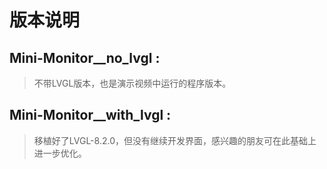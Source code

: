 # 版本说明
## Mini-Monitor__no_lvgl :
> 不带LVGL版本，也是演示视频中运行的程序版本。
> 
## Mini-Monitor__with_lvgl :
> 移植好了LVGL-8.2.0，但没有继续开发界面，感兴趣的朋友可在此基础上进一步优化。
> 
